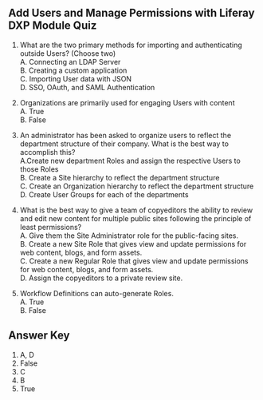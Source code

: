 ## Add Users and Manage Permissions with Liferay DXP Module Quiz

1. What are the two primary methods for importing and authenticating outside Users? (Choose two)<br />
    A. Connecting an LDAP Server<br />
    B. Creating a custom application<br />
    C. Importing User data with JSON<br />
    D. SSO, OAuth, and SAML Authentication<br />
    
2. Organizations are primarily used for engaging Users with content<br />
    A. True<br />
    B. False
    
3. An administrator has been asked to organize users to reflect the department structure of their company. What is the best way to accomplish this?<br />
    A.Create new department Roles and assign the respective Users to those Roles<br />
    B. Create a Site hierarchy to reflect the department structure<br />
    C. Create an Organization hierarchy to reflect the department structure<br />
    D. Create User Groups for each of the departments<br />

4. What is the best way to give a team of copyeditors the ability to review and edit new content for multiple public sites following the principle of least permissions?<br />
    A. Give them the Site Administrator role for the public-facing sites.<br />
    B. Create a new Site Role that gives view and update permissions for web content, blogs, and form assets.<br />
    C. Create a new Regular Role that gives view and update permissions for web content, blogs, and form assets.<br />
    D. Assign the copyeditors to a private review site.

5. Workflow Definitions can auto-generate Roles.<br /> 
    A. True<br />
    B. False

<div class="page"></div>

## Answer Key 
1. A, D
2. False
3. C
4. B
5. True
